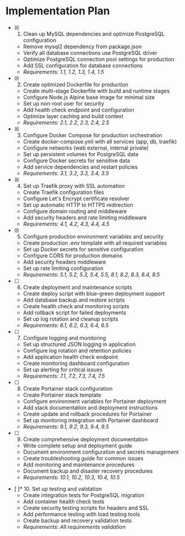 # Implementation Plan

- [x] 1. Clean up MySQL dependencies and optimize PostgreSQL configuration
  - Remove mysql2 dependency from package.json
  - Verify all database connections use PostgreSQL driver
  - Optimize PostgreSQL connection pool settings for production
  - Add SSL configuration for database connections
  - _Requirements: 1.1, 1.2, 1.3, 1.4, 1.5_

- [x] 2. Create optimized Dockerfile for production
  - Create multi-stage Dockerfile with build and runtime stages
  - Configure Node.js Alpine base image for minimal size
  - Set up non-root user for security
  - Add health check endpoint and configuration
  - Optimize layer caching and build context
  - _Requirements: 2.1, 2.2, 2.3, 2.4, 2.5_

- [x] 3. Configure Docker Compose for production orchestration
  - Create docker-compose.yml with all services (app, db, traefik)
  - Configure networks (web external, internal private)
  - Set up persistent volumes for PostgreSQL data
  - Configure Docker secrets for sensitive data
  - Add service dependencies and restart policies
  - _Requirements: 3.1, 3.2, 3.3, 3.4, 3.5_

- [x] 4. Set up Traefik proxy with SSL automation
  - Create Traefik configuration files
  - Configure Let's Encrypt certificate resolver
  - Set up automatic HTTP to HTTPS redirection
  - Configure domain routing and middleware
  - Add security headers and rate limiting middleware
  - _Requirements: 4.1, 4.2, 4.3, 4.4, 4.5_

- [x] 5. Configure production environment variables and security

  - Create production .env template with all required variables
  - Set up Docker secrets for sensitive configuration
  - Configure CORS for production domains
  - Add security headers middleware
  - Set up rate limiting configuration
  - _Requirements: 5.1, 5.2, 5.3, 5.4, 5.5, 8.1, 8.2, 8.3, 8.4, 8.5_

- [ ] 6. Create deployment and maintenance scripts
  - Create deploy script with blue-green deployment support
  - Add database backup and restore scripts
  - Create health check and monitoring scripts
  - Add rollback script for failed deployments
  - Set up log rotation and cleanup scripts
  - _Requirements: 6.1, 6.2, 6.3, 6.4, 6.5_

- [ ] 7. Configure logging and monitoring
  - Set up structured JSON logging in application
  - Configure log rotation and retention policies
  - Add application health check endpoint
  - Create monitoring dashboard configuration
  - Set up alerting for critical issues
  - _Requirements: 7.1, 7.2, 7.3, 7.4, 7.5_

- [ ] 8. Create Portainer stack configuration
  - Create Portainer stack template
  - Configure environment variables for Portainer deployment
  - Add stack documentation and deployment instructions
  - Create update and rollback procedures for Portainer
  - Set up monitoring integration with Portainer dashboard
  - _Requirements: 9.1, 9.2, 9.3, 9.4, 9.5_

- [ ] 9. Create comprehensive deployment documentation
  - Write complete setup and deployment guide
  - Document environment configuration and secrets management
  - Create troubleshooting guide for common issues
  - Add monitoring and maintenance procedures
  - Document backup and disaster recovery procedures
  - _Requirements: 10.1, 10.2, 10.3, 10.4, 10.5_

- [ ]\* 10. Set up testing and validation
  - Create integration tests for PostgreSQL migration
  - Add container health check tests
  - Create security testing scripts for headers and SSL
  - Add performance testing with load testing tools
  - Create backup and recovery validation tests
  - _Requirements: All requirements validation_
